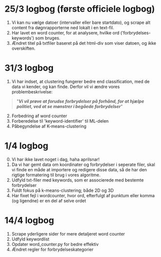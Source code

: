 # 25/3 logbog (første officiele logbog)
1) Vi kan nu vælge datoer (intervaller eller bare startdato), og scrape alt content fra døgnrapporterne ned lokalt i en text-fil. <br/>
2) Har lavet en word counter, for at analysere, hvilke ord ('forbrydelses-keywords') som bruges.
3) Ændret titel på txtfiler baseret på det html-div som viser datoen, og ikke overskiften.

# 31/3 logbog
1) Vi har indset, at clustering fungerer bedre end classification, med de data vi kender, og kan finde. Derfor vil vi ændre vores problembeskrivelse:
> "***Vi vil prøve at forudse forbrydelser på forhånd, for at hjælpe politiet, ved at se mønstrer i begåede forbrydelser***"
2) Forbedring af word counter
3) Forberedelse til 'keyword-identifier' til ML-delen
4) Påbegyndelse af K-means-clustering

# 1/4 logbog
0) Vi har ikke lavet noget i dag, haha aprilsnar!
1) Da vi har gemt data om koordinater og forbrydelser i seperate filer, skal vi finde en måde at importere og redigere disse data, så de har den rigtige formatering til brug i vores algoritme.
2) Udfyld txt-filer med keywords, som er associerede med bestemte forbrydelser
3) Fuldt fokus på k-means-clustering; både 2D og 3D
4) Har fixet fejl i wordcounter, hvor ord, efterfulgt af punktum eller komma (og ligendne) er en del af selve ordet 

# 14/4 logbog
1) Scrape yderligere sider for mere detaljeret word counter
2) Udfyld keywordlist
3) Opdater word_counter.py for bedre effektiv
4) Ændret regler for forbrydelseskategorier
